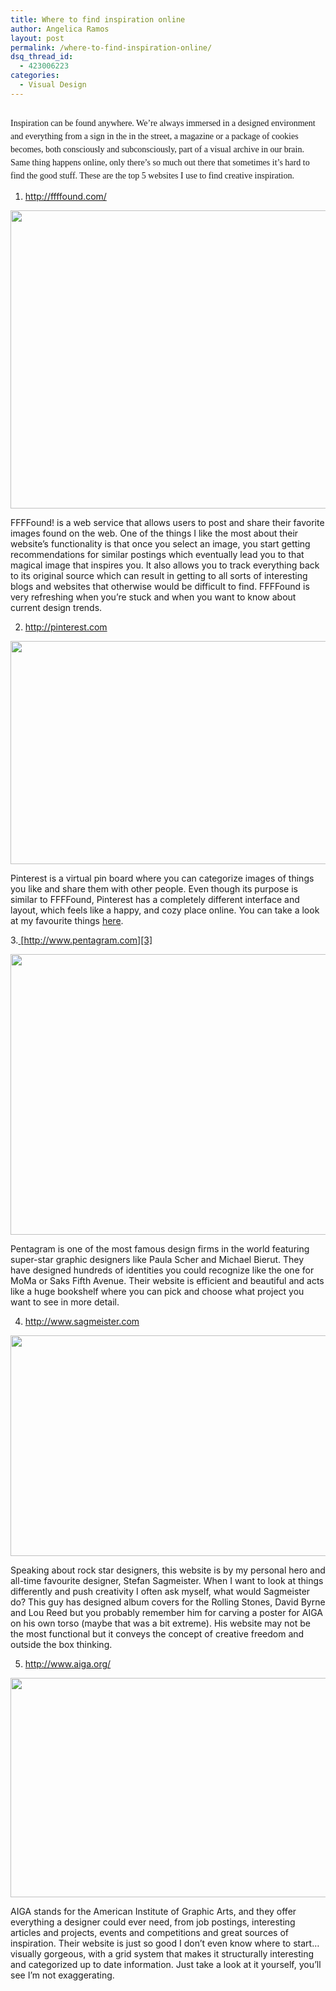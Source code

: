 ```yaml
---
title: Where to find inspiration online
author: Angelica Ramos
layout: post
permalink: /where-to-find-inspiration-online/
dsq_thread_id:
  - 423006223
categories:
  - Visual Design
---
```

<pre></pre>

<pre><span class="Apple-style-span" style="font-family: Georgia, serif; font-size: 14px; line-height: 21px; white-space: normal;">Inspiration can be found anywhere. We’re always immersed in a designed environment and everything from a sign in the in the street, a magazine or a package of cookies becomes, both consciously and subconsciously, part of a visual archive in our brain. Same thing happens online, only there’s so much out there that sometimes it’s hard to find the good stuff. These are the top 5 websites I use to find creative inspiration.</span><span class="Apple-style-span" style="font-family: Georgia, serif; font-size: 14px; line-height: 21px; white-space: normal;"> </span></pre>

1. [http://ffffound.com/  
][1]

<p style="text-align: center;">
  <img class="size-medium wp-image-6827 aligncenter" title="ffffound" src="http://hypenotic.com/wordpress/wp-content/uploads/2011/09/ffffound-580x477.png" alt="" width="580" height="477" />
</p>

FFFFound! is a web service that allows users to post and share their favorite images found on the web. One of the things I like the most about their website’s functionality is that once you select an image, you start getting recommendations for similar postings which eventually lead you to that magical image that inspires you. It also allows you to track everything back to its original source which can result in getting to all sorts of interesting blogs and websites that otherwise would be difficult to find. FFFFound is very refreshing when you’re stuck and when you want to know about current design trends.

2. <http://pinterest.com>

<p style="text-align: center;">
  <img class="aligncenter size-medium wp-image-6829" title="pinterest" src="http://hypenotic.com/wordpress/wp-content/uploads/2011/09/pinterest-580x357.png" alt="" width="580" height="357" />
</p>

Pinterest is a virtual pin board where you can categorize images of things you like and share them with other people. Even though its purpose is similar to FFFFound, Pinterest has a completely different interface and layout, which feels like a happy, and cozy place online. You can take a look at my favourite things [here][2].

3.<a href="http://hypenotic.com/meaning-fulmarketing/6823/where-to-find-inspiration-online/attachment/pentagram" rel="attachment wp-att-6828"> </a>[http://www.pentagram.com][3]

<p style="text-align: center;">
  <img class="aligncenter size-medium wp-image-6828" title="pentagram" src="http://hypenotic.com/wordpress/wp-content/uploads/2011/09/pentagram-580x449.png" alt="" width="580" height="449" />
</p>

Pentagram is one of the most famous design firms in the world featuring super-star graphic designers like Paula Scher and Michael Bierut. They have designed hundreds of identities you could recognize like the one for MoMa or Saks Fifth Avenue. Their website is efficient and beautiful and acts like a huge bookshelf where you can pick and choose what project you want to see in more detail.

4. <http://www.sagmeister.com>

<p style="text-align: center;">
  <img class="aligncenter size-medium wp-image-6830" title="sagmeister" src="http://hypenotic.com/wordpress/wp-content/uploads/2011/09/sagmeister-580x353.png" alt="" width="580" height="353" />
</p>

Speaking about rock star designers, this website is by my personal hero and all-time favourite designer, Stefan Sagmeister. When I want to look at things differently and push creativity I often ask myself, what would Sagmeister do? This guy has designed album covers for the Rolling Stones, David Byrne and Lou Reed but you probably remember him for carving a poster for AIGA on his own torso (maybe that was a bit extreme). His website may not be the most functional but it conveys the concept of creative freedom and outside the box thinking.

5. <http://www.aiga.org/>

<p style="text-align: center;">
  <img class="aligncenter size-medium wp-image-6826" title="aiga" src="http://hypenotic.com/wordpress/wp-content/uploads/2011/09/aiga-580x351.png" alt="" width="580" height="351" />
</p>

AIGA stands for the American Institute of Graphic Arts, and they offer everything a designer could ever need, from job postings, interesting articles and projects, events and competitions and great sources of inspiration. Their website is just so good I don’t even know where to start… visually gorgeous, with a grid system that makes it structurally interesting and categorized up to date information. Just take a look at it yourself, you’ll see I’m not exaggerating.

 [1]: http://ffffound.com/
 [2]: http://pinterest.com/angelykke/pins/
 [3]: http://www.pentagram.com/